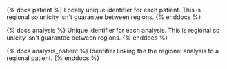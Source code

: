 {% docs patient %}
Locally unique identifier for each patient. This is regional so unicity isn't guarantee between regions.
{% enddocs %}

{% docs analysis %}
Unique identifier for each analysis. This is regional so unicity isn't guarantee between regions.
{% enddocs %}

{% docs analysis_patient %}
Identifier linking the the regional analysis to a regional patient.
{% enddocs %}